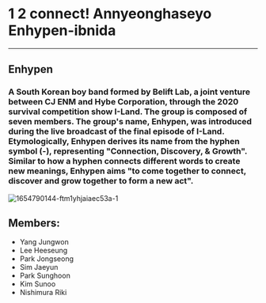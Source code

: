 # 1 2 connect! Annyeonghaseyo Enhypen-ibnida
-------------------
## Enhypen
###  A South Korean boy band formed by Belift Lab, a joint venture between CJ ENM and Hybe Corporation, through the 2020 survival competition show I-Land. The group is composed of seven members. The group's name, Enhypen, was introduced during the live broadcast of the final episode of I-Land. Etymologically, Enhypen derives its name from the hyphen symbol (-), representing "Connection, Discovery, & Growth". Similar to how a hyphen connects different words to create new meanings, Enhypen aims "to come together to connect, discover and grow together to form a new act".
	
![1654790144-ftm1yhjaiaec53a-1](https://user-images.githubusercontent.com/118231072/202324692-a96f3be9-f2d6-475b-92ec-a5bf61e52b32.jpg)
## Members:
- Yang Jungwon
- Lee Heeseung
- Park Jongseong
- Sim Jaeyun
- Park Sunghoon
- Kim Sunoo
- Nishimura Riki
